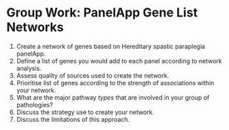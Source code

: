 # Group Work: PanelApp Gene List Networks

1. Create a network of genes based on Hereditary spastic paraplegia panelApp.
1. Define a list of genes you would add to each panel according to network
   analysis.
1. Assess quality of sources used to create the network.
1. Prioritise list of genes according to the strength of associations within
   your network.
1. What are the major pathway *types* that are involved in your group of pathologies?
1. Discuss the strategy use to create your network.
1. Discuss the limitations of this approach.
